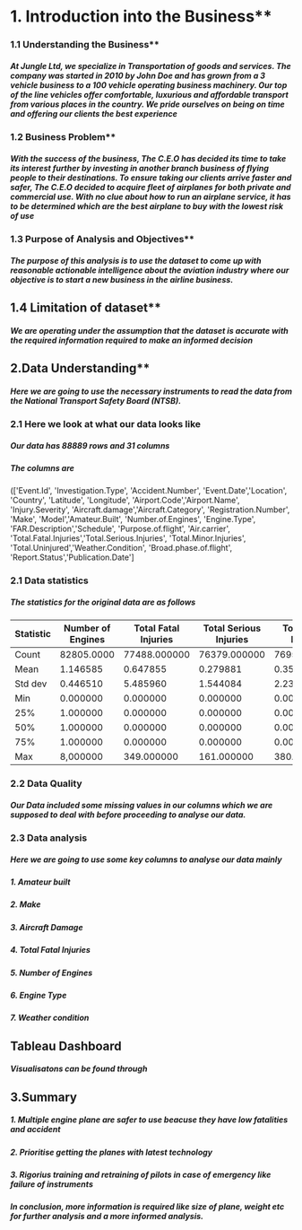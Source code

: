 # 1. Introduction into the Business**
### 1.1 Understanding the Business**
##### At Jungle Ltd, we specialize in Transportation of goods and services. The company was started in 2010 by John Doe and has grown from a 3 vehicle business to a 100 vehicle operating business machinery. Our top of the line vehicles offer comfortable, luxurious and affordable transport from various places in the country. We pride ourselves on being on time and offering our clients the best experience
### 1.2 Business Problem**
##### With the success of the business, The C.E.O has decided its time to take its interest further by investing in another branch business of flying people to their destinations. To ensure taking our clients arrive faster and safer, The C.E.O decided to acquire fleet of airplanes for both private and commercial use. With no clue about how to run an airplane service, it has to be determined which are the best airplane to buy with the lowest risk of use
### 1.3 Purpose of Analysis and Objectives**
##### The purpose of this analysis is to use the dataset to come up with reasonable actionable intelligence about the aviation industry where our objective is to start a new business in the airline business.
## 1.4 Limitation of dataset**
##### We are operating under the assumption that the dataset is accurate with the required information required to make an informed decision
## 2.Data Understanding**
##### Here we are going to use the necessary instruments to read the data from the National Transport Safety Board (NTSB).
### 2.1 Here we look at what our data looks like
##### Our data has 88889 rows and 31 columns
##### The columns are
##### 
(['Event.Id', 'Investigation.Type', 'Accident.Number', 'Event.Date','Location', 'Country', 'Latitude', 'Longitude', 'Airport.Code','Airport.Name', 'Injury.Severity', 'Aircraft.damage','Aircraft.Category', 'Registration.Number', 'Make', 'Model','Amateur.Built', 'Number.of.Engines', 'Engine.Type', 'FAR.Description','Schedule', 'Purpose.of.flight', 'Air.carrier', 'Total.Fatal.Injuries','Total.Serious.Injuries', 'Total.Minor.Injuries', 'Total.Uninjured','Weather.Condition', 'Broad.phase.of.flight', 'Report.Status','Publication.Date']
### 2.1 Data statistics
##### The statistics for the original data are as follows

| Statistic | Number of Engines | Total Fatal Injuries | Total Serious Injuries | Total Minor Injuries | Total Uninjured |
|-----------|-------------------|----------------------| ---------------------- | -------------------- | --------------- |
| Count     | 82805.0000        |    77488.000000      |  76379.000000  	|  76956.000000        |  82977.000000
| Mean      | 1.146585          |    0.647855          |    0.279881            |   0.357061           |   5.325440
| Std dev   | 0.446510          |    5.485960 	       |    1.544084    	|   2.235625           |  27.913634
| Min       | 0.000000          |    0.000000          |    0.000000            |   0.000000           |   0.000000
| 25%       | 1.000000          |    0.000000          |    0.000000            |   0.000000           |   0.000000
| 50%       | 1.000000          |    0.000000          |    0.000000            |   0.000000           |   1.000000
| 75%       | 1.000000          |    0.000000          |    0.000000            |   0.000000           |   2.000000
| Max       | 8,000000          |  349.000000          |  161.000000            | 380.000000           | 699.000000

### 2.2 Data Quality
##### Our Data included some missing values in our columns which we are supposed to deal with before proceeding to analyse our data. 
### 2.3 Data analysis
#####  Here we are going to use some key columns to analyse our data mainly
##### 1. Amateur built
##### 2. Make
##### 3. Aircraft Damage
##### 4. Total Fatal Injuries
##### 5. Number of Engines
##### 6. Engine Type
##### 7. Weather condition
## **Tableau Dashboard**
##### Visualisatons can be found through
## 3.Summary
##### 1. Multiple engine plane are safer to use beacuse they have low fatalities and accident
##### 2. Prioritise getting the planes with latest technology
##### 3. Rigorius training and retraining of pilots in case of emergency like failure of instruments
##### In conclusion, more information is required like size of plane, weight etc for further analysis and a more informed analysis.


